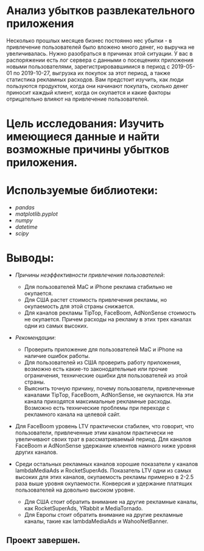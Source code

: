 # Анализ убытков развлекательного приложения
Несколько прошлых месяцев бизнес постоянно нес убытки - в привлечение пользователей было вложено много денег, но выручка не увеличивалась. Нужно разобраться в причинах этой ситуации.
У вас в распоряжении есть лог сервера с данными о посещениях приложения новыми пользователями, зарегистрировавшимися в период с 2019-05-01 по 2019-10-27, выгрузка их покупок за этот период, а также статистика рекламных расходов. Вам предстоит изучить, как люди пользуются продуктом, когда они начинают покупать, сколько денег приносит каждый клиент, когда он окупается и какие факторы отрицательно влияют на привлечение пользователей.

# Цель исследования: Изучить имеющиеся данные и найти возможные причины убытков приложения.

# Используемые библиотеки:
- *pandas*
- *matplotlib.pyplot*
- *numpy*
- *datetime*
- *scipy*
# Выводы:

- *Причины неэффективности привлечения пользователей*:

   - Для пользователей MaC и iPhone реклама стабильно не окупается.
   - Для США растет стоимость привлечения рекламы, но окупаемость для этой страны снижается.
   - Для каналов рекламы TipTop, FaceBoom, AdNonSense стоимость не окупается. Причем расходы на рекламу в этих трех каналах одни из самых высоких.

- *Рекомендации*:

    - Проверить приложение для пользователей MaC и iPhone на наличие ошибок работы.
    - Для пользователей из США проверить работу приложения, возможно есть какие-то законодательные или прочие ограничения, технические ошибки для пользователей из этой страны.
    - Выяснить точную причину, почему пользователи, привлеченные каналами TipTop, FaceBoom, AdNonSense, не окупаются. На эти канала приходятся максимальные рекламные расходы. Возможно есть технические проблемы при переходе с рекламного канала на целевой сайт.

- Для FaceBoom уровень LTV практически стабилен, что говорит, что пользователи, привлеченные этим каналом практически не увеличивают своих трат в рассматриваемый период. Для каналов FaceBoom и AdNonSense удержание клиентов намного ниже уровня других каналов.

 - Среди остальных рекламных каналов хорошие показатели у каналов lambdaMediaAds и RocketSuperAds. Показатель LTV одни из самых высоких для этих каналов, окупаемость рекламы примерно в 2-2.5 раза выше уровня окупаемости. Конверсия и удержание платящих пользователей на довольно высоком уровне.
    - Для США стоит обратить внимание на другие рекламные каналы, как RocketSuperAds, YRabbit и MediaTornado.
    - Для Европы стоит обратить внимание на другие рекламные каналы, такие как lambdaMediaAds и WahooNetBanner.


## Проект завершен.
